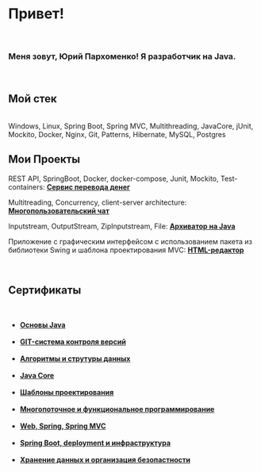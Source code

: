 <h1> Привет! </h1>
<br>
<h3>Меня зовут, <b>Юрий Пархоменко!</b> Я разработчик на Java.</h3>
<br>
<h2>Мой стек</h2>
<br>
Windows, Linux, Spring Boot, Spring MVC, Multithreading, JavaCore, jUnit, Mockito, Docker, Nginx, Git, Patterns, Hibernate, MySQL, Postgres
<br>
<h2>Мои Проекты</h2>
<p>REST API, SpringBoot, Docker, docker-compose, Junit, Mockito, Test-containers: <a href="https://github.com/YriiParhom/money-transfer-service.git"><b>Сервис перевода денег</b></a><p/>
<p>Multitreading, Concurrency, client-server architecture: <a href="https://github.com/YriiParhom/ConsoleChat.git"><b>Многопользовательский чат</b></a><p/>
<p>Inputstream, OutputStream, ZipInputstream, File: <a href="https://github.com/YriiParhom/Archiver.git"><b>Архиватор на Java</b></a><p/>
<p>Приложение с графическим интерфейсом с использованием пакета из библиотеки Swing и шаблона проектирования MVC: <a href="https://github.com/YriiParhom/html-editor.git"><b>HTML-редактор</b></a><p/>
<br>
<h2>Сертификаты</h2>
<br>
<ul>
  <li><a href="https://github.com/YriiParhom/YriiParhom/blob/main/%D0%BE%D1%81%D0%BD%D0%BE%D0%B2%D1%8B%20java.pdf"><b>Основы Java</b></a></li>
  <br>
  <li><a href="https://github.com/YriiParhom/YriiParhom/blob/main/git.pdf"><b>GIT-система контроля версий</b></a></li>
  <br>
  <li><a href="https://github.com/YriiParhom/YriiParhom/blob/main/alhoritms.pdf"><b>Алгоритмы и струтуры данных</b></a></li>
  <br>
  <li><a href="https://github.com/YriiParhom/YriiParhom/blob/main/java_core.pdf"><b>Java Core</b></a></li>
  <br>
  <li><a href="https://github.com/YriiParhom/YriiParhom/blob/main/patterns.pdf"><b>Шаблоны проектирования</b></a></li>
  <br>
  <li><a href="https://github.com/YriiParhom/YriiParhom/blob/main/multithreading.pdf"><b>Многопоточное и функциональное программирование</b></a></li>
  <br>
  <li><a href="https://github.com/YriiParhom/YriiParhom/blob/main/SpringMWC.pdf"><b>Web, Spring, Spring MVC</b></a></li>
  <br>
  <li><a href="https://github.com/YriiParhom/YriiParhom/blob/main/Spring%20Boot.pdf"><b>Spring Boot, deployment и инфраструктура</b></a></li>
  <br>
  <li><a href="https://github.com/YriiParhom/YriiParhom/blob/main/database.pdf"><b>Хранение данных и организация безопастности</b></a></li>
</ul>
